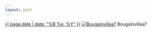 ```yaml
---
layout: post
---
```


<p>
  <time><a href="/124">{{ page.date | date: "%B %e, %Y" }}</a></time>
  <a href="/124"><img src="{{ site.assets_url }}/124-640.jpg" srcset="{{ site.assets_url }}/124-1280.jpg 1280w, {{ site.assets_url }}/124-960.jpg 960w, {{ site.assets_url }}/124-640.jpg 640w, {{ site.assets_url }}/124-320.jpg 320w" sizes="(min-width: 700px) 50vw, calc(100vw - 2rem)" alt="Bougainvillea?" /></a>
  <span>Bougainvillea?</span>
</p>
